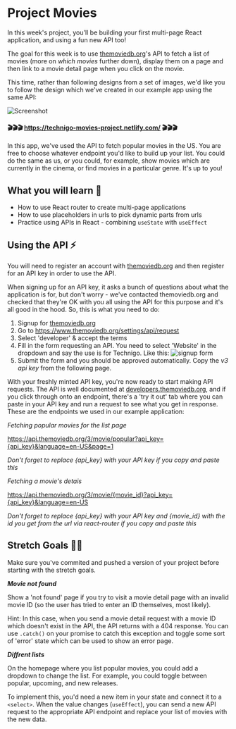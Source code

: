 # Project Movies

In this week's project, you'll be building your first multi-page React application, and using a fun new API too!

The goal for this week is to use [themoviedb.org](https://www.themoviedb.org/)'s API to fetch a list of movies (more on _which movies_ further down), display them on a page and then link to a movie detail page when you click on the movie.

This time, rather than following designs from a set of images, we'd like you to follow the design which we've created in our example app using the same API:

![Screenshot](https://i.imgur.com/AK1M5KK.jpg)

#### :clapper::clapper::clapper: https://technigo-movies-project.netlify.com/ :clapper::clapper::clapper:

In this app, we've used the API to fetch popular movies in the US. You are free to choose whatever endpoint you'd like to build up your list. You could do the same as us, or you could, for example, show movies which are currently in the cinema, or find movies in a particular genre. It's up to you!

## What you will learn 🧠

- How to use React router to create multi-page applications
- How to use placeholders in urls to pick dynamic parts from urls
- Practice using APIs in React - combining `useState` with `useEffect`

## Using the API ⚡️

You will need to register an account with [themoviedb.org](https://www.themoviedb.org/) and then register for an API key in order to use the API.

When signing up for an API key, it asks a bunch of questions about what the application is for, but don't worry - we've contacted themoviedb.org and checked that they're OK with you all using the API for this purpose and it's all good in the hood. So, this is what you need to do:

1. Signup for [themoviedb.org](https://www.themoviedb.org/account/signup)
2. Go to https://www.themoviedb.org/settings/api/request
3. Select 'developer' & accept the terms
4. Fill in the form requesting an API. You need to select 'Website' in the dropdown and say the use is for Technigo. Like this: ![signup form](https://i.imgur.com/Oogj2xo.png)
5. Submit the form and you should be approved automatically. Copy the _v3 api key_ from the following page.

With your freshly minted API key, you're now ready to start making API requests. The API is well documented at [developers.themoviedb.org](https://developers.themoviedb.org/3), and if you click through onto an endpoint, there's a 'try it out' tab where you can paste in your API key and run a request to see what you get in response. These are the endpoints we used in our example application:

_Fetching popular movies for the list page_

https://api.themoviedb.org/3/movie/popular?api_key={api_key}&language=en-US&page=1

_Don't forget to replace {api_key} with your API key if you copy and paste this_

_Fetching a movie's detais_

https://api.themoviedb.org/3/movie/{movie_id}?api_key={api_key}&language=en-US

_Don't forget to replace {api_key} with your API key and {movie_id} with the id you get from the url via react-router if you copy and paste this_

## Stretch Goals 🏃‍♂

Make sure you've commited and pushed a version of your project before starting with the stretch goals.

**_Movie not found_**

Show a 'not found' page if you try to visit a movie detail page with an invalid movie ID (so the user has tried to enter an ID themselves, most likely).

Hint: In this case, when you send a movie detail request with a movie ID which doesn't exist in the API, the API returns with a 404 response. You can use `.catch()` on your promise to catch this exception and toggle some sort of 'error' state which can be used to show an error page.

**_Diffrent lists_**

On the homepage where you list popular movies, you could add a dropdown to change the list. For example, you could toggle between popular, upcoming, and new releases.

To implement this, you'd need a new item in your state and connect it to a `<select>`. When the value changes (`useEffect`), you can send a new API request to the appropriate API endpoint and replace your list of movies with the new data.

